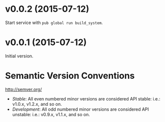 
# v0.0.2 (2015-07-12)

Start service with `pub global run build_system`.

# v0.0.1 (2015-07-12)

Initial version.

# Semantic Version Conventions

http://semver.org/

- *Stable*:  All even numbered minor versions are considered API stable:
  i.e.: v1.0.x, v1.2.x, and so on.
- *Development*: All odd numbered minor versions are considered API unstable:
  i.e.: v0.9.x, v1.1.x, and so on.
